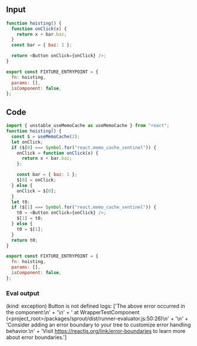 
## Input

```javascript
function hoisting() {
  function onClick(x) {
    return x + bar.baz;
  }
  const bar = { baz: 1 };

  return <Button onClick={onClick} />;
}

export const FIXTURE_ENTRYPOINT = {
  fn: hoisting,
  params: [],
  isComponent: false,
};

```

## Code

```javascript
import { unstable_useMemoCache as useMemoCache } from "react";
function hoisting() {
  const $ = useMemoCache(2);
  let onClick;
  if ($[0] === Symbol.for("react.memo_cache_sentinel")) {
    onClick = function onClick(x) {
      return x + bar.baz;
    };

    const bar = { baz: 1 };
    $[0] = onClick;
  } else {
    onClick = $[0];
  }
  let t0;
  if ($[1] === Symbol.for("react.memo_cache_sentinel")) {
    t0 = <Button onClick={onClick} />;
    $[1] = t0;
  } else {
    t0 = $[1];
  }
  return t0;
}

export const FIXTURE_ENTRYPOINT = {
  fn: hoisting,
  params: [],
  isComponent: false,
};

```
      
### Eval output
(kind: exception) Button is not defined
logs: ['The above error occurred in the <WrapperTestComponent> component:\n' +
  '\n' +
  '    at WrapperTestComponent (<project_root>/packages/sprout/dist/runner-evaluator.js:50:26)\n' +
  '\n' +
  'Consider adding an error boundary to your tree to customize error handling behavior.\n' +
  'Visit https://reactjs.org/link/error-boundaries to learn more about error boundaries.']